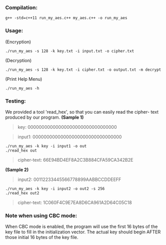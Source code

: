 ### Compilation:
```
g++ -std=c++11 run_my_aes.c++ my_aes.c++ -o run_my_aes
```

### Usage:
  (Encryption)
```
./run_my_aes -s 128 -k key.txt -i input.txt -o cipher.txt
```
  (Decryption)
```
./run_my_aes -s 128 -k key.txt -i cipher.txt -o output.txt -m decrypt
```
    
  (Print Help Menu)
  
```
./run_my_aes -h
```
    

 ### Testing:
   We provided a tool 'read_hex', so that you can easily read the cipher-
   text produced by our program.
   **(Sample 1)**
> key: 00000000000000000000000000000000

> input1: 00000000000000000000000000000000 
     
```
./run_my_aes -k key -i input1 -o out
./read_hex out
```
   
> cipher-text: 66E94BD4EF8A2C3B884CFA59CA342B2E
   
   
   **(Sample 2)**
> input2: 00112233445566778899AABBCCDDEEFF
     
```
./run_my_aes -k key -i input2 -o out2 -s 256
./read_hex out2
```
   
> cipher-text: 1C060F4C9E7EA8D6CA961A2D64C05C18

### Note when using CBC mode:
  When CBC mode is enabled, the program will use the first 16 bytes of the 
  key file to fill in the initialization vector. The actual key should begin
  AFTER those initial 16 bytes of the key file. 


